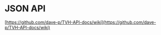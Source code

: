 # JSON API

[https://github.com/dave-p/TVH-API-docs/wiki](https://github.com/dave-p/TVH-API-docs/wiki)

